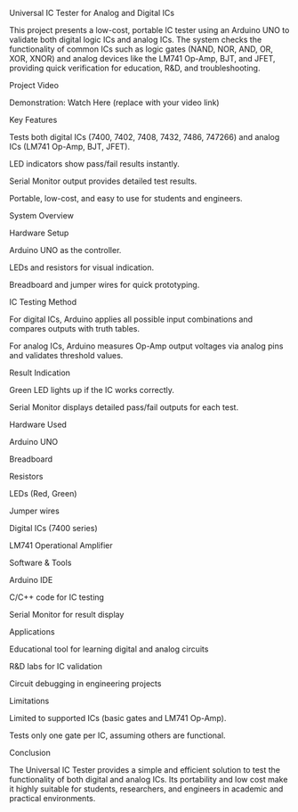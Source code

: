 Universal IC Tester for Analog and Digital ICs

This project presents a low-cost, portable IC tester using an Arduino UNO to validate both digital logic ICs and analog ICs.
The system checks the functionality of common ICs such as logic gates (NAND, NOR, AND, OR, XOR, XNOR) and analog devices like the LM741 Op-Amp, BJT, and JFET, providing quick verification for education, R&D, and troubleshooting.

Project Video

Demonstration: Watch Here (replace with your video link)

Key Features

Tests both digital ICs (7400, 7402, 7408, 7432, 7486, 747266) and analog ICs (LM741 Op-Amp, BJT, JFET).

LED indicators show pass/fail results instantly.

Serial Monitor output provides detailed test results.

Portable, low-cost, and easy to use for students and engineers.

System Overview

Hardware Setup

Arduino UNO as the controller.

LEDs and resistors for visual indication.

Breadboard and jumper wires for quick prototyping.

IC Testing Method

For digital ICs, Arduino applies all possible input combinations and compares outputs with truth tables.

For analog ICs, Arduino measures Op-Amp output voltages via analog pins and validates threshold values.

Result Indication

Green LED lights up if the IC works correctly.

Serial Monitor displays detailed pass/fail outputs for each test.

Hardware Used

Arduino UNO

Breadboard

Resistors

LEDs (Red, Green)

Jumper wires

Digital ICs (7400 series)

LM741 Operational Amplifier

Software & Tools

Arduino IDE

C/C++ code for IC testing

Serial Monitor for result display

Applications

Educational tool for learning digital and analog circuits

R&D labs for IC validation

Circuit debugging in engineering projects

Limitations

Limited to supported ICs (basic gates and LM741 Op-Amp).

Tests only one gate per IC, assuming others are functional.

Conclusion

The Universal IC Tester provides a simple and efficient solution to test the functionality of both digital and analog ICs.
Its portability and low cost make it highly suitable for students, researchers, and engineers in academic and practical environments.
